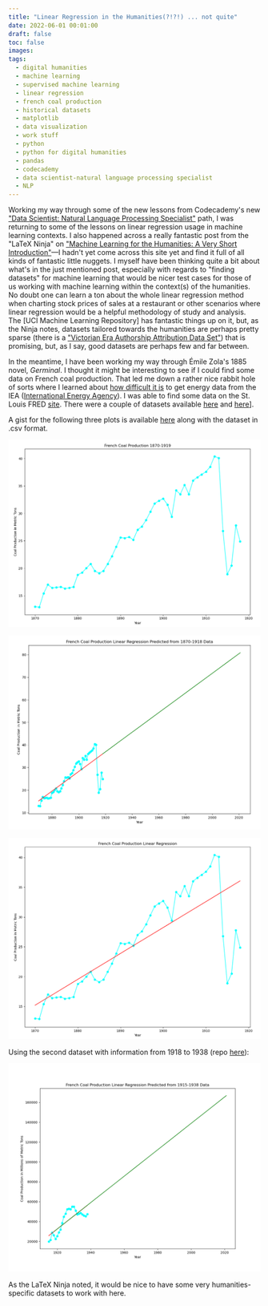 ```yaml
---
title: "Linear Regression in the Humanities(?!?!) ... not quite"
date: 2022-06-01 00:01:00
draft: false
toc: false
images:
tags:
  - digital humanities
  - machine learning
  - supervised machine learning
  - linear regression
  - french coal production
  - historical datasets
  - matplotlib
  - data visualization
  - work stuff
  - python
  - python for digital humanities
  - pandas
  - codecademy
  - data scientist-natural language processing specialist
  - NLP
---
```

Working my way through some of the new lessons from Codecademy's new ["Data Scientist: Natural Language Processing Specialist"](https://www.codecademy.com/learn/paths/data-science-nlp) path, I was returning to some of the lessons on linear regression usage in machine learning contexts. I also happened across a really fantastic post from the "LaTeX Ninja" on ["Machine Learning for the Humanities: A Very Short Introduction"](https://latex-ninja.com/2020/10/25/machine-learning-for-the-humanities-a-very-short-introduction-and-a-not-so-short-reflection/)—I hadn't yet come across this site yet and find it full of all kinds of fantastic little nuggets. I myself have been thinking quite a bit about what's in the just mentioned post, especially with regards to "finding datasets" for machine learning that would be nicer test cases for those of us working with machine learning within the context(s) of the humanities. No doubt one can learn a ton about the whole linear regression method when charting stock prices of sales at a restaurant or other scenarios where linear regression would be a helpful methodology of study and analysis. The [UCI Machine Learning Repository] has fantastic things up on it, but, as the Ninja notes, datasets tailored towards the humanities are perhaps pretty sparse (there is a ["Victorian Era Authorship Attribution Data Set"](https://archive.ics.uci.edu/ml/datasets/Victorian+Era+Authorship+Attribution)) that is promising, but, as I say, good datasets are perhaps few and far between. 

In the meantime, I have been working my way through Émile Zola's 1885 novel, _Germinal_. I thought it might be interesting to see if I could find some data on French coal production. That led me down a rather nice rabbit hole of sorts where I learned about [how difficult it is](https://ourworldindata.org/free-data-iea) to get energy data from the IEA ([International Energy Agency](https://www.iea.org/)). I was able to find some data on the St. Louis FRED [site](https://fred.stlouisfed.org/). There were a couple of datasets available [here](https://fred.stlouisfed.org/series/A01214FRA422NNBR) and [here](https://fred.stlouisfed.org/series/M01191FRM580NNBR)].

A gist for the following three plots is available [here](https://gist.github.com/kspicer80/5faed2dd26d1cd09df75fc2901bdfda3) along with the dataset in .csv format.

![initial plot](/images/imgforblogposts/post_15/coal_production_initial_plot.png)

![plot with regression line](/images/imgforblogposts/post_15/coal_production_predicted.png)

![future line predicted](/images/imgforblogposts/post_15/coal_production_with_linear_regression_line_plotted.png)

Using the second dataset with information from 1918 to 1938 (repo [here](https://github.com/kspicer80/french_coal_production_linear_regression)):

![updated numbers through 1938](/images/imgforblogposts/post_15/1915-1938_linear_regression_plot.png)

As the LaTeX Ninja noted, it would be nice to have some very humanities-specific datasets to work with here.


